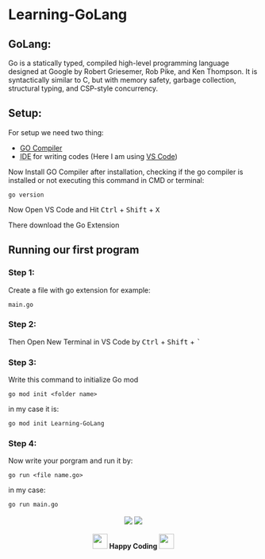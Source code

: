 # Learning-GoLang
## GoLang:
Go is a statically typed, compiled high-level programming language designed at Google by Robert Griesemer, Rob Pike, and Ken Thompson. It is syntactically similar to C, but with memory safety, garbage collection, structural typing, and CSP-style concurrency.

## Setup:
For setup we need two thing:
- <a href="https://go.dev/doc/install">GO Compiler</a>
- <abbr title="Integreted Development Environment">IDE</abbr> for writing codes (Here I am using <a href="https://code.visualstudio.com/download">VS Code</a>)

Now Install GO Compiler after installation, checking if the go compiler is installed or not executing this command in CMD or terminal:
```
go version
```
Now Open VS Code and Hit <kbd>Ctrl</kbd> + <kbd>Shift</kbd> + <kbd>X</kbd>

There download the Go Extension

## Running our first program
### Step 1: 
Create a file with go extension for example: 
```
main.go
```
### Step 2:
Then Open New Terminal in VS Code by <kbd>Ctrl</kbd> + <kbd>Shift</kbd> + <kbd>`</kbd>
### Step 3:
Write this command to initialize Go mod
```
go mod init <folder name>
```
in my case it is:
```
go mod init Learning-GoLang
```
### Step 4:
Now write your porgram and run it by:
```
go run <file name.go>
```
in my case:
```
go run main.go
```
<div align="center">
            <a href="https://paypal.me/BlacksmithAditya" target="_blank" style="display: inline-block;">
                <img
                    src="https://img.shields.io/badge/Donate-PayPal-blue.svg?style=flat-square" 
                    align="center"
                />
            </a>
            <a href="https://www.buymeacoffee.com/adityavishwa" target="_blank" style="display: inline-block;">
                <img
                    src="https://img.shields.io/badge/Donate-Buy%20Me%20A%20Coffee-orange.svg?style=flat-square" 
                    align="center"
                />
            </a></div>
<h4><div align="center"><img src="https://media.giphy.com/media/WUlplcMpOCEmTGBtBW/giphy.gif" width="30"> Happy Coding <img src="https://media.giphy.com/media/WUlplcMpOCEmTGBtBW/giphy.gif" width="30"></div></h4>
